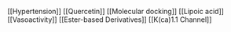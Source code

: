 [[Hypertension]]
[[Quercetin]]
[[Molecular docking]]
[[Lipoic acid]]
[[Vasoactivity]]
[[Ester-based Derivatives]]
[[K(ca)1.1 Channel]]
